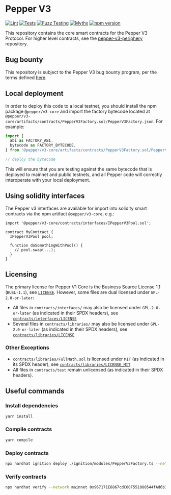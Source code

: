 # Pepper V3

[![Lint](https://github.com/0xpepperhq/pepper-v3-core/actions/workflows/lint.yml/badge.svg)](https://github.com/0xpepperhq/pepper-v3-core/actions/workflows/lint.yml)
[![Tests](https://github.com/0xpepperhq/pepper-v3-core/actions/workflows/tests.yml/badge.svg)](https://github.com/0xpepperhq/pepper-v3-core/actions/workflows/tests.yml)
[![Fuzz Testing](https://github.com/0xpepperhq/pepper-v3-core/actions/workflows/fuzz-testing.yml/badge.svg)](https://github.com/0xpepperhq/pepper-v3-core/actions/workflows/fuzz-testing.yml)
[![Mythx](https://github.com/0xpepperhq/pepper-v3-core/actions/workflows/mythx.yml/badge.svg)](https://github.com/0xpepperhq/pepper-v3-core/actions/workflows/mythx.yml)
[![npm version](https://img.shields.io/npm/v/@pepper/v3-core/latest.svg)](https://www.npmjs.com/package/@pepper/v3-core/v/latest)

This repository contains the core smart contracts for the Pepper V3 Protocol.
For higher level contracts, see the [pepper-v3-periphery](https://github.com/Pepper/pepper-v3-periphery)
repository.

## Bug bounty

This repository is subject to the Pepper V3 bug bounty program, per the terms defined [here](./bug-bounty.md).

## Local deployment

In order to deploy this code to a local testnet, you should install the npm package
`@pepper/v3-core`
and import the factory bytecode located at
`@pepper/v3-core/artifacts/contracts/PepperV3Factory.sol/PepperV3Factory.json`.
For example:

```typescript
import {
  abi as FACTORY_ABI,
  bytecode as FACTORY_BYTECODE,
} from '@pepper/v3-core/artifacts/contracts/PepperV3Factory.sol/PepperV3Factory.json'

// deploy the bytecode
```

This will ensure that you are testing against the same bytecode that is deployed to
mainnet and public testnets, and all Pepper code will correctly interoperate with
your local deployment.

## Using solidity interfaces

The Pepper v3 interfaces are available for import into solidity smart contracts
via the npm artifact `@pepper/v3-core`, e.g.:

```solidity
import '@pepper/v3-core/contracts/interfaces/IPepperV3Pool.sol';

contract MyContract {
  IPepperV3Pool pool;

  function doSomethingWithPool() {
    // pool.swap(...);
  }
}

```

## Licensing

The primary license for Pepper V1 Core is the Business Source License 1.1 (`BUSL-1.1`), see [`LICENSE`](./LICENSE). However, some files are dual licensed under `GPL-2.0-or-later`:

- All files in `contracts/interfaces/` may also be licensed under `GPL-2.0-or-later` (as indicated in their SPDX headers), see [`contracts/interfaces/LICENSE`](./contracts/interfaces/LICENSE)
- Several files in `contracts/libraries/` may also be licensed under `GPL-2.0-or-later` (as indicated in their SPDX headers), see [`contracts/libraries/LICENSE`](contracts/libraries/LICENSE)

### Other Exceptions

- `contracts/libraries/FullMath.sol` is licensed under `MIT` (as indicated in its SPDX header), see [`contracts/libraries/LICENSE_MIT`](contracts/libraries/LICENSE_MIT)
- All files in `contracts/test` remain unlicensed (as indicated in their SPDX headers).

## Useful commands

### Install dependencies

```bash
yarn install
```

### Compile contracts

```bash
yarn compile
```

### Deploy contracts

```bash
npx hardhat ignition deploy ./ignition/modules/PepperV3Factory.ts --network localhost 
```

### Verify contracts

```bash
npx hardhat verify --network mainnet 0x967171E6867cdC00F551080544fAd6b3575beE22 
```
